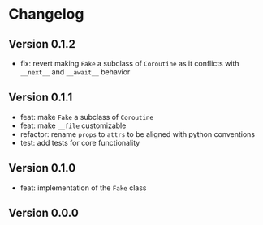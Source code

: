# Changelog

## Version 0.1.2

- fix: revert making `Fake` a subclass of `Coroutine` as it conflicts with `__next__` and `__await__` behavior

## Version 0.1.1

- feat: make `Fake` a subclass of `Coroutine`
- feat: make `__file` customizable
- refactor: rename `props` to `attrs` to be aligned with python conventions
- test: add tests for core functionality

## Version 0.1.0

- feat: implementation of the `Fake` class

## Version 0.0.0
